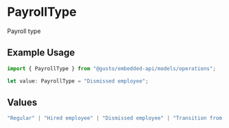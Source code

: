# PayrollType

Payroll type

## Example Usage

```typescript
import { PayrollType } from "@gusto/embedded-api/models/operations";

let value: PayrollType = "Dismissed employee";
```

## Values

```typescript
"Regular" | "Hired employee" | "Dismissed employee" | "Transition from old pay schedule"
```